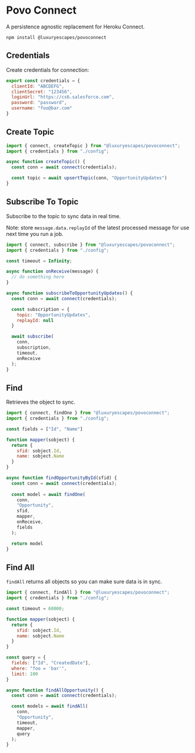 # Povo Connect

A persistence agnostic replacement for Heroku Connect.

```
npm install @luxuryescapes/povoconnect
```

## Credentials

Create credentials for connection:

```js
export const credentials = {
  clientId: "ABCDEFG",
  clientSecret: "123456",
  loginUrl: "https://cs6.salesforce.com",
  password: "password",
  username: "foo@bar.com"
}
```

## Create Topic

```js
import { connect, createTopic } from "@luxuryescapes/povoconnect";
import { credentials } from "./config";

async function createTopic() {
  const conn = await connect(credentials);

  const topic = await upsertTopic(conn, "OpportunityUpdates")
}
```

## Subscribe To Topic

Subscribe to the topic to sync data in real time.

Note: store `message.data.replayId` of the latest processed message for use next
time you run a job.

```js
import { connect, subscribe } from "@luxuryescapes/povoconnect";
import { credentials } from "./config";

const timeout = Infinity;

async function onReceive(message) {
  // do something here 
}

async function subscribeToOpportunityUpdates() {
  const conn = await connect(credentials);

  const subscription = {
    topic: "OpportunityUpdates",
    replayId: null
  }

  await subscribe(
    conn,
    subscription,
    timeout,
    onReceive
  );
}
```

## Find

Retrieves the object to sync.

```js
import { connect, findOne } from "@luxuryescapes/povoconnect";
import { credentials } from "./config";

const fields = ["Id", "Name"]

function mapper(sobject) {
  return {
    sfid: sobject.Id,
    name: sobject.Name
  }
}

async function findOpportunityById(sfid) {
  const conn = await connect(credentials);
  
  const model = await findOne(
    conn,
    "Opportunity",
    sfid,
    mapper,
    onReceive,
    fields
  );

  return model
}
```

## Find All

`findAll` returns all objects so you can make sure data is in sync.

```js
import { connect, findAll } from "@luxuryescapes/povoconnect";
import { credentials } from "./config";

const timeout = 60000;

function mapper(sobject) {
  return {
    sfid: sobject.Id,
    name: sobject.Name
  }
}

const query = {
  fields: ["Id", "CreatedDate"],
  where: "foo = 'bar'",
  limit: 100
}

async function findAllOpportunity() {
  const conn = await connect(credentials);

  const models = await findAll(
    conn,
    "Opportunity",
    timeout,
    mapper,
    query
  );
}
```
